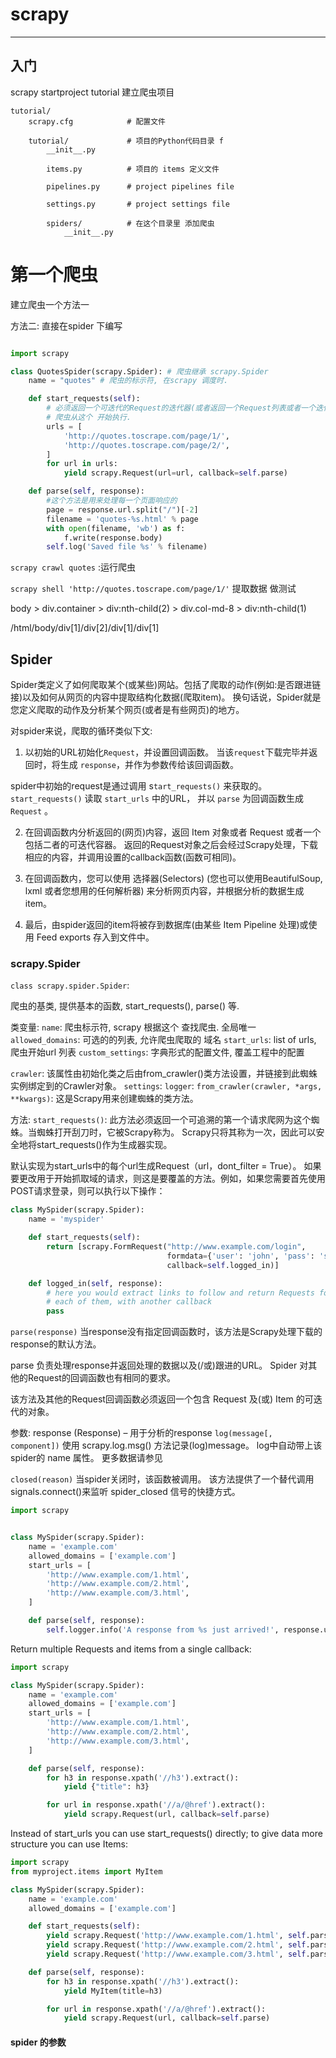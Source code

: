 # scrapy
---

## 入门

scrapy startproject tutorial  建立爬虫项目
```
tutorial/
    scrapy.cfg            # 配置文件

    tutorial/             # 项目的Python代码目录 f
        __init__.py

        items.py          # 项目的 items 定义文件 

        pipelines.py      # project pipelines file

        settings.py       # project settings file

        spiders/          # 在这个目录里 添加爬虫
            __init__.py
```

#  第一个爬虫
建立爬虫一个方法一

方法二: 直接在spider 下编写

```py

import scrapy

class QuotesSpider(scrapy.Spider): # 爬虫继承 scrapy.Spider
    name = "quotes" # 爬虫的标示符, 在scrapy 调度时.

    def start_requests(self):
        # 必须返回一个可迭代的Request的迭代器(或者返回一个Request列表或者一个迭代器函数)
        # 爬虫从这个 开始执行.
        urls = [
            'http://quotes.toscrape.com/page/1/',
            'http://quotes.toscrape.com/page/2/',
        ]
        for url in urls:
            yield scrapy.Request(url=url, callback=self.parse)

    def parse(self, response):
        #这个方法是用来处理每一个页面响应的
        page = response.url.split("/")[-2]
        filename = 'quotes-%s.html' % page
        with open(filename, 'wb') as f:
            f.write(response.body)
        self.log('Saved file %s' % filename)
```

`scrapy crawl quotes` :运行爬虫

`scrapy shell 'http://quotes.toscrape.com/page/1/'` 提取数据 做测试

body > div.container > div:nth-child(2) > div.col-md-8 > div:nth-child(1)

/html/body/div[1]/div[2]/div[1]/div[1]


## Spider

Spider类定义了如何爬取某个(或某些)网站。包括了爬取的动作(例如:是否跟进链接)以及如何从网页的内容中提取结构化数据(爬取item)。 换句话说，Spider就是您定义爬取的动作及分析某个网页(或者是有些网页)的地方。

对spider来说，爬取的循环类似下文:

1. 以初始的URL初始化`Request`，并设置回调函数。 当该`request`下载完毕并返回时，将生成 `response`，并作为参数传给该回调函数。

spider中初始的request是通过调用 s`tart_requests()` 来获取的。 `start_requests()` 读取 `start_urls` 中的URL， 并以 `parse` 为回调函数生成 `Request` 。

2. 在回调函数内分析返回的(网页)内容，返回 Item 对象或者 Request 或者一个包括二者的可迭代容器。 返回的Request对象之后会经过Scrapy处理，下载相应的内容，并调用设置的callback函数(函数可相同)。

3. 在回调函数内，您可以使用 选择器(Selectors) (您也可以使用BeautifulSoup, lxml 或者您想用的任何解析器) 来分析网页内容，并根据分析的数据生成item。
4. 最后，由spider返回的item将被存到数据库(由某些 Item Pipeline 处理)或使用 Feed exports 存入到文件中。

### scrapy.Spider
`class scrapy.spider.Spider`:

爬虫的基类, 提供基本的函数, start_requests(), parse() 等.

类变量: 
`name`: 爬虫标示符, scrapy 根据这个 查找爬虫. 全局唯一
`allowed_domains`:  可选的的列表, 允许爬虫爬取的 域名
`start_urls`:  list of urls, 爬虫开始url 列表
`custom_settings`: 字典形式的配置文件, 覆盖工程中的配置

`crawler`: 该属性由初始化类之后由from_crawler()类方法设置，并链接到此蜘蛛实例绑定到的Crawler对象。
`settings`:
`logger`:
`from_crawler(crawler, *args, **kwargs)`: 这是Scrapy用来创建蜘蛛的类方法。


方法:
`start_requests()`:
此方法必须返回一个可追溯的第一个请求爬网为这个蜘蛛。当蜘蛛打开刮刀时，它被Scrapy称为。 Scrapy只将其称为一次，因此可以安全地将start_requests()作为生成器实现。

默认实现为start_urls中的每个url生成Request（url，dont_filter = True）。
如果要更改用于开始抓取域的请求，则这是要覆盖的方法。例如，如果您需要首先使用POST请求登录，则可以执行以下操作：
```py
class MySpider(scrapy.Spider):
    name = 'myspider'

    def start_requests(self):
        return [scrapy.FormRequest("http://www.example.com/login",
                                   formdata={'user': 'john', 'pass': 'secret'},
                                   callback=self.logged_in)]

    def logged_in(self, response):
        # here you would extract links to follow and return Requests for
        # each of them, with another callback
        pass
```

`parse(response)`
当response没有指定回调函数时，该方法是Scrapy处理下载的response的默认方法。

parse 负责处理response并返回处理的数据以及(/或)跟进的URL。 Spider 对其他的Request的回调函数也有相同的要求。

该方法及其他的Request回调函数必须返回一个包含 Request 及(或) Item 的可迭代的对象。

参数: response (Response) – 用于分析的response
`log(message[, component])`
使用 scrapy.log.msg() 方法记录(log)message。 log中自动带上该spider的 name 属性。 更多数据请参见

`closed(reason)`
当spider关闭时，该函数被调用。 该方法提供了一个替代调用signals.connect()来监听 spider_closed 信号的快捷方式。

```py
import scrapy


class MySpider(scrapy.Spider):
    name = 'example.com'
    allowed_domains = ['example.com']
    start_urls = [
        'http://www.example.com/1.html',
        'http://www.example.com/2.html',
        'http://www.example.com/3.html',
    ]

    def parse(self, response):
        self.logger.info('A response from %s just arrived!', response.url)
```

Return multiple Requests and items from a single callback:

```py
import scrapy

class MySpider(scrapy.Spider):
    name = 'example.com'
    allowed_domains = ['example.com']
    start_urls = [
        'http://www.example.com/1.html',
        'http://www.example.com/2.html',
        'http://www.example.com/3.html',
    ]

    def parse(self, response):
        for h3 in response.xpath('//h3').extract():
            yield {"title": h3}

        for url in response.xpath('//a/@href').extract():
            yield scrapy.Request(url, callback=self.parse)
```

Instead of start_urls you can use start_requests() directly; to give data more structure you can use Items:

```py
import scrapy
from myproject.items import MyItem

class MySpider(scrapy.Spider):
    name = 'example.com'
    allowed_domains = ['example.com']

    def start_requests(self):
        yield scrapy.Request('http://www.example.com/1.html', self.parse)
        yield scrapy.Request('http://www.example.com/2.html', self.parse)
        yield scrapy.Request('http://www.example.com/3.html', self.parse)

    def parse(self, response):
        for h3 in response.xpath('//h3').extract():
            yield MyItem(title=h3)

        for url in response.xpath('//a/@href').extract():
            yield scrapy.Request(url, callback=self.parse)
```

#### spider 的参数
